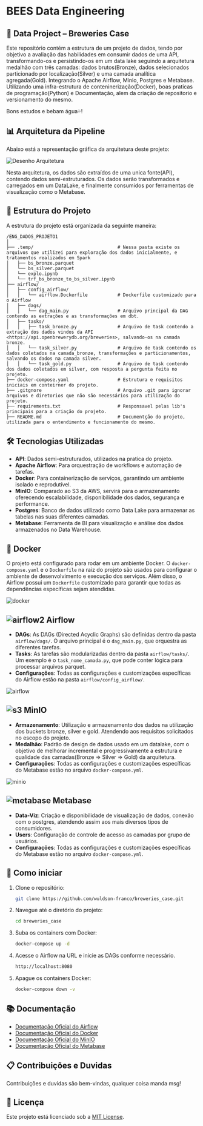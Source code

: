 # BEES Data Engineering 
## 🍺 Data Project – Breweries Case

Este repositório contém a estrutura de um projeto de dados, tendo por objetivo a avaliação das habilidades em consumir dados de uma API, transformando-os e persistindo-os em um data lake seguindo a arquitetura medalhão com três camadas: dados brutos(Bronze), dados selecionados particionado por localização(Silver) e uma camada analítica agregada(Gold).  Integrando o Apache Airflow, Minio, Postgres e Metabase. Utilizando uma infra-estrutura de conteninerização(Docker), boas praticas de programação(Python) e Documentação, alem da criação de repositorio e versionamento do mesmo.
 
Bons estudos e bebam água💦!

## 📊 Arquitetura da Pipeline
Abaixo está a representação gráfica da arquitetura deste projeto:

![Desenho Arquitetura](./image/Diagrama_Project_BEES.png)

Nesta arquitetura, os dados são extraídos de uma unica fonte(API), contendo dados semi-estruturados. Os dados serão transformados e carregados em um DataLake, e finalmente consumidos por ferramentas de visualização como o Metabase.

## 📂 Estrutura do Projeto
A estrutura do projeto está organizada da seguinte maneira:

```
/ENG_DADOS_PROJETO1
│
├── .temp/                               # Nessa pasta existe os arquivos que utilizei para exploração dos dados inicialmente, e tratamentos realizados em Spark
│   ├── bs_bronze.parquet
│   └── bs_silver.parquet
│   └── explo.ipynb
│   └── trf_bs_bronze_to_bs_silver.ipynb
├── airflow/
│   ├── config_airflow/
│   │   └── airflow.Dockerfile           # Dockerfile customizado para o Airflow
│   ├── dags/
│   │   └── dag_main.py                  # Arquivo principal da DAG contendo as extrações e as transformações em dbt.
│   ├── tasks/
│   │   ├── task_bronze.py               # Arquivo de task contendo a extração dos dados vindos da API <https://api.openbrewerydb.org/breweries>, salvando-os na camada bronze.
│   │   └── task_silver.py               # Arquivo de task contendo os dados coletados na camada_bronze, transformações e particionamentos, salvando os dados na camada silver.
│   │   └── task_gold.py                 # Arquivo de task contendo dos dados coletados em silver, com resposta a pergunta feita no projeto. 
├── docker-compose.yaml                  # Estrutura e requisitos iniciais em conteirner do projeto.
├── .gitgnore                            # Arquivo .git para ignorar arquivos e diretorios que não são necessários para utilização do projeto.
├── requirements.txt                     # Responsavel pelas lib's principais para a criação do projeto.
├── README.md                            # Documentção do projeto, utilizada para o entendimento e funcionamento do mesmo.
```

## 🛠️ Tecnologias Utilizadas 
- **API**: Dados semi-estruturados, utilizados na pratica do projeto.
- **Apache Airflow**: Para orquestração de workflows e automação de tarefas.
- **Docker**: Para containerização de serviços, garantindo um ambiente isolado e reprodutível.
- **MinIO**: Comparado ao S3 da AWS, servirá para o armazenamento oferecendo escalabilidade, disponibilidade dos dados, segurança e performance. 
- **Postgres**: Banco de dados utilizado como Data Lake para armazenar as tabelas nas suas diferentes camadas. 
- **Metabase**: Ferramenta de BI para visualização e análise dos dados armazenados no Data Warehouse.

## 🐳 Docker
O projeto está configurado para rodar em um ambiente Docker. O `docker-compose.yaml` e o `Dockerfile` na raiz do projeto são usados para configurar o ambiente de desenvolvimento e execução dos serviços. Além disso, o Airflow possui um `Dockerfile` customizado para garantir que todas as dependências específicas sejam atendidas.

![docker](./image/docker.png)

## ![airflow2](https://github.com/user-attachments/assets/513d0d86-7aa4-4dc8-8086-702037b91348) Airflow
- **DAGs**: As DAGs (Directed Acyclic Graphs) são definidas dentro da pasta `airflow/dags/`. O arquivo principal é o `dag_main.py`, que orquestra as diferentes tarefas.
- **Tasks**: As tarefas são modularizadas dentro da pasta `airflow/tasks/`. Um exemplo é o `task_nome_camada.py`, que pode conter lógica para processar arquivos parquet.
- **Configurações**: Todas as configurações e customizações específicas do Airflow estão na pasta `airflow/config_airflow/`.

![airflow](./image/airflow2.png)
  
## ![s3](https://github.com/user-attachments/assets/0ce8f052-5282-4433-8421-24ba2493448b) MinIO
- **Armazenamento**: Utilização e armazenamento dos dados na utilização dos buckets bronze, silver e gold. Atendendo aos requisitos solicitados no escopo do projeto.
- **Medalhão**: Padrão de design de dados usado em um datalake, com o objetivo de melhorar incremental e progressivamente a estrutura e qualidade das camadas(Bronze ⇒ Silver ⇒ Gold) da arquitetura.
- **Configurações**: Todas as configurações e customizações específicas do Metabase estão no arquivo `docker-compose.yml`.

![minio](./image/minio.png)

## ![metabase](https://github.com/user-attachments/assets/02627285-44d7-4475-9e71-15079d4d0b0e) Metabase
- **Data-Viz**: Criação e disponibilidade de visualização de dados, conexão com o postgres, atendendo assim aos mais diversos tipos de consumidores.
- **Users**: Configuração de controle de acesso as camadas por grupo de usuários.
- **Configurações**: Todas as configurações e customizações específicas do Metabase estão no arquivo `docker-compose.yml`.

## 🚀 Como iniciar

1. Clone o repositório:
   ```bash
   git clone https://github.com/wuldson-franco/breweries_case.git
   ```
2. Navegue até o diretório do projeto:
   ```bash
   cd breweries_case
   ```
3. Suba os containers com Docker:
   ```bash
   docker-compose up -d
   ```
4. Acesse o Airflow na URL e inicie as DAGs conforme necessário.
    ```bash
   http://localhost:8080
   ```
5. Apague os containers Docker:
   ```bash
   docker-compose down -v
   ``` 

## 📚 Documentação

- [Documentação Oficial do Airflow](https://airflow.apache.org/docs/)
- [Documentação Oficial do Docker](https://docs.docker.com)
- [Documentação Oficial do MinIO](https://min.io/docs/kes/)
- [Documentação Oficial do Metabase](https://www.metabase.com/docs/latest/)

## 📋 Contribuições e Duvidas

Contribuições e duvidas são bem-vindas, qualquer coisa manda msg!

## 📝 Licença

Este projeto está licenciado sob a [MIT License](LICENSE).
